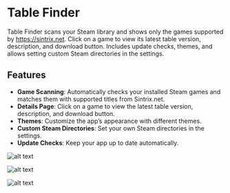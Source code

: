 # Table Finder

Table Finder scans your Steam library and shows only the games supported by https://sintrix.net. Click on a game to view its latest table version, description, and download button. Includes update checks, themes, and allows setting custom Steam directories in the settings.

## Features

- **Game Scanning**: Automatically checks your installed Steam games and matches them with supported titles from Sintrix.net.
- **Details Page**: Click on a game to view the latest table version, description, and download button.
- **Themes**: Customize the app’s appearance with different themes.
- **Custom Steam Directories**: Set your own Steam directories in the settings.
- **Update Checks**: Keep your app up to date automatically.

![alt text](https://camohax.com/Images/Sintrix/games.png)

![alt text](https://camohax.com/Images/Sintrix/details.png)

![alt text](https://camohax.com/Images/Sintrix/settings.png)
